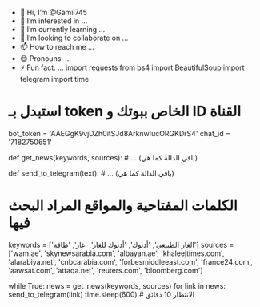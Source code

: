 - 👋 Hi, I’m @Gamil745
- 👀 I’m interested in ...
- 🌱 I’m currently learning ...
- 💞️ I’m looking to collaborate on ...
- 📫 How to reach me ...
- 😄 Pronouns: ...
- ⚡ Fun fact: ...
import requests
from bs4 import BeautifulSoup
import telegram
import time

# استبدل بـ token الخاص ببوتك و ID القناة
bot_token = 'AAEGgK9vjDZh0itSJd8ArknwIucORGKDrS4'
chat_id = '7182750651'

def get_news(keywords, sources):
    # ... (باقي الدالة كما هي)

def send_to_telegram(text):
    # ... (باقي الدالة كما هي)

# الكلمات المفتاحية والمواقع المراد البحث فيها
keywords = ['الغاز الطبيعي', 'أدنوك', 'أدنوك للغاز', 'غاز', 'طاقة']
sources = ['wam.ae', 'skynewsarabia.com', 'albayan.ae', 'khaleejtimes.com', 'alarabiya.net', 'cnbcarabia.com', 'forbesmiddleeast.com', 'france24.com', 'aawsat.com', 'attaqa.net', 'reuters.com', 'bloomberg.com']

while True:
    news = get_news(keywords, sources)
    for link in news:
        send_to_telegram(link)
    time.sleep(600)  # الانتظار 10 دقائق
<!---
Gamil745/Gamil745 is a ✨ special ✨ repository because its `README.md` (this file) appears on your GitHub profile.
You can click the Preview link to take a look at your changes.
--->

